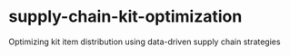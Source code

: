 # supply-chain-kit-optimization
Optimizing kit item distribution using data-driven supply chain strategies
